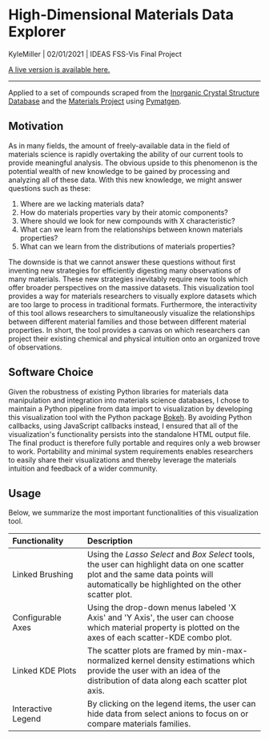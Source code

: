 # High-Dimensional Materials Data Explorer 

KyleMiller | 02/01/2021 | IDEAS FSS-Vis Final Project

[A live version is available here.](https://ageller.github.io/IDEAS_FSS-Vis/FinalStudentProjects/2021winter/KyleMiller/materials_data_explorer.html)

____________________________________________________________________


Applied to a set of compounds scraped from the [Inorganic Crystal Structure Database](https://icsd.products.fiz-karlsruhe.de/) and the [Materials Project](https://materialsproject.org/) using [Pymatgen](https://pymatgen.org/).<br> 

## Motivation

As in many fields, the amount of freely-available data in the field of materials science is rapidly overtaking the ability of our current tools to provide meaningful analysis. The obvious upside to this phenomenon is the potential wealth of new knowledge to be gained by processing and analyzing all of these data. With this new knowledge, we might answer questions such as these:

1. Where are we lacking materials data?
2. How do materials properties vary by their atomic components?
3. Where should we look for new compounds with X characteristic?
4. What can we learn from the relationships between known materials properties?
5. What can we learn from the distributions of materials properties?

The downside is that we cannot answer these questions without first inventing new strategies for efficiently digesting many observations of many materials. These new strategies inevitably require new tools which offer broader perspectives on the massive datasets. This visualization tool provides a way for materials researchers to visually explore datasets which are too large to process in traditional formats. Furthermore, the interactivity of this tool allows researchers to simultaneously visualize the relationships between different material families and those between different material properties. In short, the tool provides a canvas on which researchers can project their existing chemical and physical intuition onto an organized trove of observations.    

## Software Choice

Given the robustness of existing Python libraries for materials data manipulation and integration into materials science databases, I chose to maintain a Python pipeline from data import to visualization by developing this visualization tool with the Python package [Bokeh](https://docs.bokeh.org/en/latest/index.html). By avoiding Python callbacks, using JavaScript callbacks instead, I ensured that all of the visualization's functionality persists into the standalone HTML output file. The final product is therefore fully portable and requires only a web browser to work. Portability and minimal system requirements enables researchers to easily share their visualizations and thereby leverage the materials intuition and feedback of a wider community.


## Usage

Below, we summarize the most important functionalities of this visualization tool.

| Functionality&nbsp;&nbsp;&nbsp;&nbsp;&nbsp;&nbsp;&nbsp;| Description |
| :-- | :-- |
| Linked Brushing    | Using the *Lasso Select* and *Box Select* tools, the user can highlight data on one scatter plot and the same data points will automatically be highlighted on the other scatter plot. |
| Configurable Axes  | Using the drop-down menus labeled 'X Axis' and 'Y Axis', the user can choose which material property is plotted on the axes of each scatter-KDE combo plot.                            |
| Linked KDE Plots   | The scatter plots are framed by min-max-normalized kernel density estimations which provide the user with an idea of the distribution of data along each scatter plot axis.            |
| Interactive Legend | By clicking on the legend items, the user can hide data from select anions to focus on or compare materials families.                                                                  |
